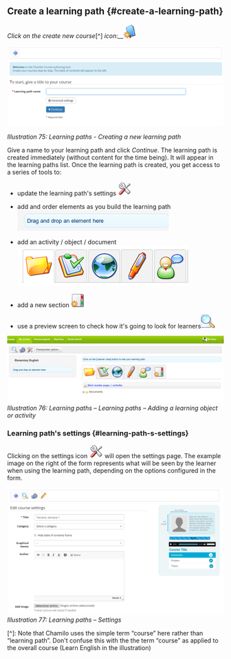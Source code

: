 ## Create a learning path {#create-a-learning-path}

_Click on the create new course_[^] _icon:__![](../assets/graphics13.png)_

![](../assets/graphics9.png)

*Illustration 75: Learning paths - Creating a new learning path*

Give a name to your learning path and click _Continue_. The learning path is created immediately (without content for the time being). It will appear in the learning paths list. Once the learning path is created, you get access to a series of tools to:

*   update the learning path&#039;s settings ![](../assets/graphics8.png)

*   add and order elements as you build the learning path ![](../assets/graphics22.png)

*   add an activity / object / document ![](../assets/graphics23.png)

*   add a new section ![](../assets/graphics19.png)

*   use a preview screen to check how it&#039;s going to look for learners![](../assets/graphics21.png)

![](../assets/graphics10.png)*Illustration 76: Learning paths – Learning paths – Adding a learning object or activity*

### Learning path&#039;s settings {#learning-path-s-settings}

Clicking on the settings icon ![](../assets/graphics20.png) will open the settings page. The example image on the right of the form represents what will be seen by the learner when using the learning path, depending on the options configured in the form.

![](../assets/graphics11.png)*Illustration 77: Learning paths – Settings*

[^]: Note that Chamilo uses the simple term “course” here rather than “learning path”. Don&#039;t confuse this with the the term “course” as applied to the overall course (Learn English in the illustration)